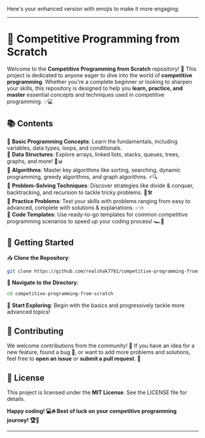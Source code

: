 
Here's your enhanced version with emojis to make it more engaging:  

---

# 🚀 Competitive Programming from Scratch  

Welcome to the **Competitive Programming from Scratch** repository! 🎯 This project is dedicated to anyone eager to dive into the world of **competitive programming**. Whether you're a complete beginner or looking to sharpen your skills, this repository is designed to help you **learn, practice, and master** essential concepts and techniques used in competitive programming. 💡💻  

## 📚 Contents  
🔹 **Basic Programming Concepts**: Learn the fundamentals, including variables, data types, loops, and conditionals.  
🔹 **Data Structures**: Explore arrays, linked lists, stacks, queues, trees, graphs, and more! 🌳📊  
🔹 **Algorithms**: Master key algorithms like sorting, searching, dynamic programming, greedy algorithms, and graph algorithms. ⚡🔍  
🔹 **Problem-Solving Techniques**: Discover strategies like divide & conquer, backtracking, and recursion to tackle tricky problems. 🧠🛠  
🔹 **Practice Problems**: Test your skills with problems ranging from easy to advanced, complete with solutions & explanations. ✅🔥  
🔹 **Code Templates**: Use ready-to-go templates for common competitive programming scenarios to speed up your coding process! 🏎️💨  

## 🚀 Getting Started  

📥 **Clone the Repository**:  
```bash
git clone https://github.com/realshak7781/competitive-programming-from-scratch.git
```  
📂 **Navigate to the Directory**:  
```bash
cd competitive-programming-from-scratch
```  
🎯 **Start Exploring**: Begin with the basics and progressively tackle more advanced topics!  

## 🤝 Contributing  
We welcome contributions from the community! 🎉 If you have an idea for a new feature, found a bug 🐞, or want to add more problems and solutions, feel free to **open an issue** or **submit a pull request**. 🚀  

## 📜 License  
This project is licensed under the **MIT License**. See the LICENSE file for details.  

**Happy coding! 💻🔥 Best of luck on your competitive programming journey! 🏆🎯**  

---



